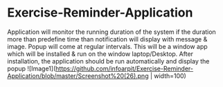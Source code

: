 # Exercise-Reminder-Application
Application will monitor the running duration of the system if the duration more than predefine time than notification will display with message &amp; image. Popup will come at regular intervals. This will be a window app which will be installed &amp; run on the window laptop/Desktop. After installation, the application should be run automatically and display the popup
![Image1](https://github.com/infoarpit/Exercise-Reminder-Application/blob/master/Screenshot%20(26).png | width=100)
